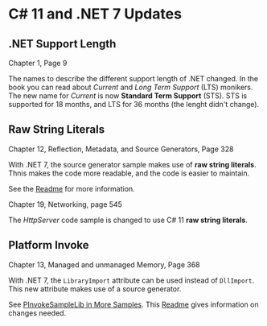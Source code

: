 # C# 11 and .NET 7 Updates

## .NET Support Length

Chapter 1, Page 9

The names to describe the different support length of .NET changed. In the book you can read about *Current* and *Long Term Support* (LTS) monikers. The new name for *Current* is now **Standard Term Support** (STS). STS is supported for 18 months, and LTS for 36 months (the lenght didn't change).

## Raw String Literals

Chapter 12, Reflection, Metadata, and Source Generators, Page 328

With .NET 7, the source generator sample makes use of **raw string literals**. Thnis makes the code more readable, and the code is easier to maintain.

See the [Readme](1_CS/ReflectionAndSourceGenerators/Readme.md) for more information.

Chapter 19, Networking, page 545

The *HttpServer* code sample is changed to use C# 11 **raw string literals**.

## Platform Invoke

Chapter 13, Managed and unmanaged Memory, Page 368

With .NET 7, the `LibraryImport` attribute can be used instead of `DllImport`. This new attribute makes use of a source generator.

See [PInvokeSampleLib in More Samples](5_More/PInvoke/). This [Readme](1_CS/Memory/Readme.md)  gives information on changes needed.


